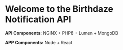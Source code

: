 # Welcome to the Birthdaze Notification API

**API Components:** NGINX + PHP8 + Lumen + MongoDB 

**APP Components:** Node + React
